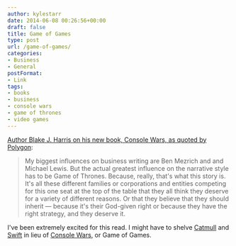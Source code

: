 ```yaml
---
author: kylestarr
date: 2014-06-08 00:26:56+00:00
draft: false
title: Game of Games
type: post
url: /game-of-games/
categories:
- Business
- General
postFormat:
- Link
tags:
- books
- business
- console wars
- game of thrones
- video games
---
```


[Author Blake J. Harris on his new book, Console Wars, as quoted by Polygon](http://www.polygon.com/2014/6/7/5778038/console-wars-interview-blake-harris):


<blockquote>My biggest influences on business writing are Ben Mezrich and and Michael Lewis. But the actual greatest influence on the narrative style has to be Game of Thrones. Because, really, that's what this story is. It's all these different families or corporations and entities competing for this one seat at the top of the table that they all think they deserve for a variety of different reasons. Or that they believe that they should inherit — because it's their God-given right or because they have the right strategy, and they deserve it.</blockquote>



I've been extremely excited for this read. I might have to shelve [Catmull](https://itunes.apple.com/us/book/creativity-inc./id733503589?mt=11&uo=4&at=1l3v2y3&ct=TSOG) and [Swift](https://itunes.apple.com/us/book/swift-programming-language/id881256329?mt=11&uo=4&at=1l3v2y3&ct=TSOG) in lieu of [Console Wars](https://itunes.apple.com/us/book/console-wars/id718597648?mt=11&uo=4&at=1l3v2y3&ct=TSOG), or Game of Games.

